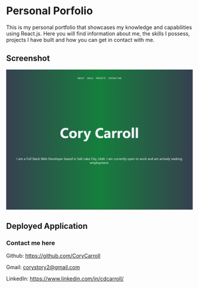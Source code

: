 # Personal Porfolio

This is my personal portfolio that showcases my knowledge and capabilities using React.js. Here you will find information about me, the skills I possess, projects I have built and how you can get in contact with me.

## Screenshot
![image](./public/images/portfolioscreenshot.png)
## Deployed Application

### Contact me here

Github: https://github.com/CoryCarroll

Gmail: corystory2@gmail.com

LinkedIn: https://www.linkedin.com/in/cdcarroll/
